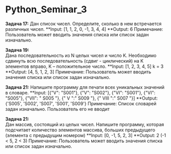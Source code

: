 # Python_Seminar_3

**Задача 17:** 
Дан список чисел. Определите, сколько в нем
встречается различных чисел.
**Input: [1, 1, 2, 0, -1, 3, 4, 4]
**Output: 6
Примечание: Пользователь может вводить значения
списка или список задан изначально.


**Задача 19:**  
Дана последовательность из N целых чисел и число
K. Необходимо сдвинуть всю последовательность
(сдвиг - циклический) на K элементов вправо, K –
положительное число.
**Input: [1, 2, 3, 4, 5] k = 3
**Output: [4, 5, 1, 2, 3]
Примечание: Пользователь может вводить значения
списка или список задан изначально.


**Задача 21:** 
Напишите программу для печати всех уникальных
значений в словаре.
**Input: [{"V": "S001"}, {"V": "S002"}, {"VI": "S001"},
{"VI": "S005"}, {"VII": " S005 "}, {" V ":" S009 "}, {" VIII
":" S007 "}]
**Output: {'S005', 'S002', 'S007', 'S001', 'S009'}
Примечание: Список словарей задан изначально.
Пользователь его не вводит


**Задача 21:**  
Дан массив, состоящий из целых чисел. Напишите
программу, которая подсчитает количество
элементов массива, больших предыдущего (элемента
с предыдущим номером)
**Input: [0, -1, 5, 2, 3]
**Output: 2 (-1 < 5, 2 < 3)
Примечание: Пользователь может вводить значения
списка или список задан изначально.

